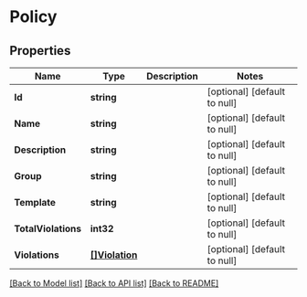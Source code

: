 # Policy

## Properties
Name | Type | Description | Notes
------------ | ------------- | ------------- | -------------
**Id** | **string** |  | [optional] [default to null]
**Name** | **string** |  | [optional] [default to null]
**Description** | **string** |  | [optional] [default to null]
**Group** | **string** |  | [optional] [default to null]
**Template** | **string** |  | [optional] [default to null]
**TotalViolations** | **int32** |  | [optional] [default to null]
**Violations** | [**[]Violation**](Violation.md) |  | [optional] [default to null]

[[Back to Model list]](../README.md#documentation-for-models) [[Back to API list]](../README.md#documentation-for-api-endpoints) [[Back to README]](../README.md)

